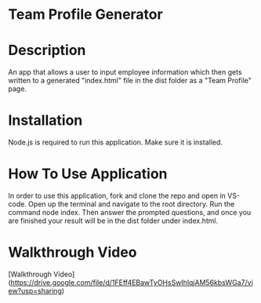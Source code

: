 # Team Profile Generator
# Description
An app that allows a user to input employee information which then gets written to a generated "index.html" file in the dist folder as a "Team Profile" page.
# Installation
Node.js is required to run this application. Make sure it is installed.
# How To Use Application
In order to use this application, fork and clone the repo and open in VS-code. Open up the terminal and navigate to the root directory. Run the command node index. Then answer the prompted questions, and once you are finished your result will be in the dist folder under index.html.
# Walkthrough Video
[Walkthrough Video] (https://drive.google.com/file/d/1FEff4EBawTyOHsSwIhlqjAM56kbsWGa7/view?usp=sharing)